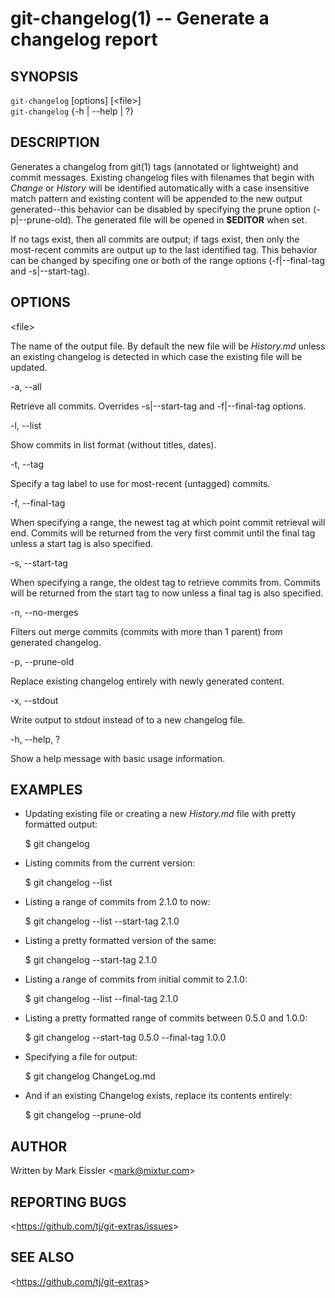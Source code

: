 git-changelog(1) -- Generate a changelog report
===============================================

## SYNOPSIS

`git-changelog` [options] [&lt;file&gt;]<br>
`git-changelog` {-h | --help | ?}

## DESCRIPTION

  Generates a changelog from git(1) tags (annotated or lightweight) and commit messages. Existing changelog files with filenames that begin with _Change_ or _History_ will be identified automatically with a case insensitive match pattern and existing content will be appended to the new output generated--this behavior can be disabled by specifying the prune option (-p|--prune-old). The generated file will be opened in **$EDITOR** when set.

  If no tags exist, then all commits are output; if tags exist, then only the most-recent commits are output up to the last identified tag. This behavior can be changed by specifing one or both of the range options (-f|--final-tag and -s|--start-tag).

## OPTIONS

  &lt;file&gt;

  The name of the output file. By default the new file will be _History.md_ unless an existing changelog is detected in which case the existing file will be updated.

  -a, --all

  Retrieve all commits. Overrides -s|--start-tag and -f|--final-tag options.

  -l, --list

  Show commits in list format (without titles, dates).

  -t, --tag

  Specify a tag label to use for most-recent (untagged) commits.

  -f, --final-tag

  When specifying a range, the newest tag at which point commit retrieval will end. Commits will be returned from the very first commit until the final tag unless a start tag is also specified.

  -s, --start-tag

  When specifying a range, the oldest tag to retrieve commits from. Commits will be returned from the start tag to now unless a final tag is also specified.

  -n, --no-merges

  Filters out merge commits (commits with more than 1 parent) from generated changelog.

  -p, --prune-old

  Replace existing changelog entirely with newly generated content.

  -x, --stdout

  Write output to stdout instead of to a new changelog file.

  -h, --help, ?

  Show a help message with basic usage information.

## EXAMPLES

  * Updating existing file or creating a new _History.md_ file with pretty formatted output:

    $ git changelog

  * Listing commits from the current version:

    $ git changelog --list

  * Listing a range of commits from 2.1.0 to now:

    $ git changelog --list --start-tag 2.1.0

  * Listing a pretty formatted version of the same:

    $ git changelog --start-tag 2.1.0

  * Listing a range of commits from initial commit to 2.1.0:

    $ git changelog --list --final-tag 2.1.0

  * Listing a pretty formatted range of commits between 0.5.0 and 1.0.0:

    $ git changelog --start-tag 0.5.0 --final-tag 1.0.0

  * Specifying a file for output:

    $ git changelog ChangeLog.md

  * And if an existing Changelog exists, replace its contents entirely:

    $ git changelog --prune-old

## AUTHOR

Written by Mark Eissler &lt;<mark@mixtur.com>&gt;

## REPORTING BUGS

&lt;<https://github.com/tj/git-extras/issues>&gt;

## SEE ALSO

&lt;<https://github.com/tj/git-extras>&gt;
